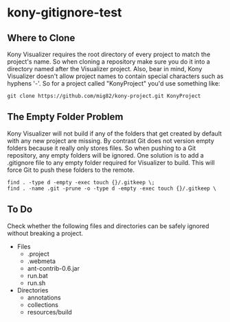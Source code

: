 # kony-gitignore-test

## Where to Clone

Kony Visualizer requires the root directory of every project to match the project's name. So when cloning a repository make sure you do it into a directory named after the Visualizer project. Also, bear in mind, Kony Visualizer doesn't allow project names to contain special characters such as hyphens '-'. So for a project called "KonyProject" you'd use something like:

    git clone https://github.com/mig82/kony-project.git KonyProject

## The Empty Folder Problem

Kony Visualizer will not build if any of the folders that get created by default with any new project are missing.
By contrast Git does not version empty folders because it really only stores files. So when pushing to a Git repository, any empty folders will be ignored. One solution is to add a .gitignore file to any empty folder required for Visualizer to build. This will force Git to push these folders to the remote.

    find . -type d -empty -exec touch {}/.gitkeep \;
    find . -name .git -prune -o -type d -empty -exec touch {}/.gitkeep \
    

## To Do

Check whether the following files and directories can be safely ignored without breaking a project.
- Files
  - .project
  - .webmeta
  - ant-contrib-0.6.jar
  - run.bat
  - run.sh
- Directories
  - annotations
  - collections
  - resources/build
